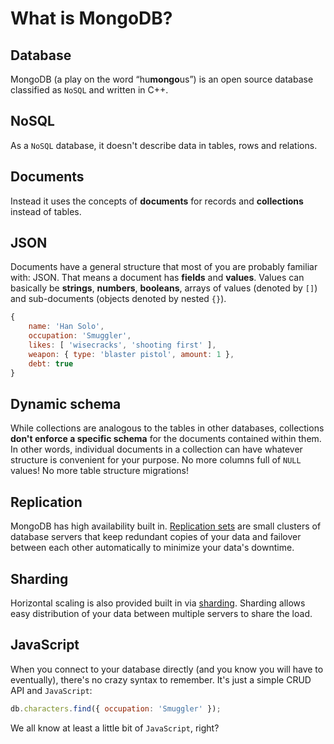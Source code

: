 What is MongoDB?
================

Database
--------

MongoDB (a play on the word “hu**mongo**us”) is an open source database classified as `NoSQL` and written in C++.


NoSQL
-----

As a `NoSQL` database, it doesn't describe data in tables, rows and relations.


Documents
---------

Instead it uses the concepts of **documents** for records and **collections** instead of tables.


JSON
----

Documents have a general structure that most of you are probably familiar with: JSON. That means a document has **fields** and **values**. Values can basically be **strings**, **numbers**, **booleans**, arrays of values (denoted by `[]`) and sub-documents (objects denoted by nested `{}`).

```js
{
    name: 'Han Solo',
    occupation: 'Smuggler',
    likes: [ 'wisecracks', 'shooting first' ],
    weapon: { type: 'blaster pistol', amount: 1 },
    debt: true
}
```


Dynamic schema
--------------

While collections are analogous to the tables in other databases, collections **don't enforce a specific schema** for the documents contained within them. In other words, individual documents in a collection can have whatever structure is convenient for your purpose. No more columns full of `NULL` values! No more table structure migrations!


Replication
-----------

MongoDB has high availability built in. [Replication sets](http://docs.mongodb.org/manual/core/replication-introduction/) are small clusters of database servers that keep redundant copies of your data and failover between each other automatically to minimize your data's downtime.


Sharding
--------

Horizontal scaling is also provided built in via [sharding](http://docs.mongodb.org/manual/core/sharding-introduction/). Sharding allows easy distribution of your data between multiple servers to share the load.


JavaScript
----------

When you connect to your database directly (and you know you will have to eventually), there's no crazy syntax to remember. It's just a simple CRUD API and `JavaScript`:

```js
db.characters.find({ occupation: 'Smuggler' });
```

We all know at least a little bit of `JavaScript`, right?
